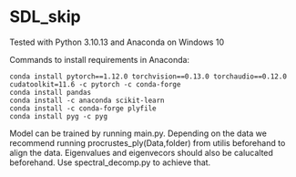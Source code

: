# SDL_skip

Tested with Python 3.10.13 and Anaconda on Windows 10

Commands to install requirements in Anaconda:
```
conda install pytorch==1.12.0 torchvision==0.13.0 torchaudio==0.12.0 cudatoolkit=11.6 -c pytorch -c conda-forge
conda install pandas
conda install -c anaconda scikit-learn
conda install -c conda-forge plyfile
conda install pyg -c pyg
```

Model can be trained by running main.py.
Depending on the data we recommend running procrustes_ply(Data,folder) from utilis beforehand to align the data.
Eigenvalues and eigenvecors should also be calucalted beforehand. Use spectral_decomp.py to achieve that.
